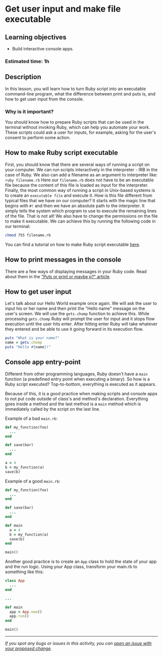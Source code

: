 # Get user input and make file executable

## Learning objectives
- Build interactive console apps.

### Estimated time: 1h

## Description
In this lesson, you will learn how to turn Ruby script into an executable command-line program, what the difference between print and puts is, and how to get user input from the console.

### Why is it important?
You should know how to prepare Ruby scripts that can be used in the terminal without invoking Ruby, which can help you automate your work. These scripts could ask a user for inputs, for example, asking for the user's consent to perform some action.

## How to make Ruby script executable

First, you should know that there are several ways of running a script on your computer.
We can run scripts interactively in the interpreter -  IRB in the case of Ruby.
We also can add a filename as an argument to interpreter like: `ruby filename.rb`
Here our `filename.rb` does not have to be an executable file because the content of this file is loaded as input for the interpreter.
Finally, the most common way of running a script in Unix-based systems is to create an `executable file` and execute it.
How is this file different from typical files that we have on our computer? It starts with the magic line that begins with `#!` and then we have an absolute path to the interpreter. It simply tells the system which program to use to execute the remaining lines of the file.
That is not all! We also have to change the permissions on the file to make it executable. We can achieve this by running the following code in our terminal:

```bash
chmod 755 filename.rb
```

You can find a tutorial on how to make Ruby script executable [here](https://commandercoriander.net/blog/2013/02/16/making-a-ruby-script-executable/).

## How to print messages in the console

There are a few ways of displaying messages in your Ruby code. Read about them in the ["Puts or print or maybe p?" article](../articles/puts_print.md).

## How to get user input

Let's talk about our Hello World example once again. We will ask the user to input his or her name and then print the "Hello name" message on the user's screen.
We will use the `gets.chomp` function to achieve this. While processing `gets.chomp` Ruby will prompt the user for input and it stops flow execution until the user hits enter. After hitting enter Ruby will take whatever they entered and be able to use it going forward in its execution flow.

```ruby
puts "What is your name?"
name = gets.chomp
puts "Hello #{name}!"
```

## Console app entry-point

Different from other programming languages, Ruby doesn't have a `main` function (a predefined entry point when executing a binary). So how is a Ruby script executed? Top-to-bottom, everything is executed as it appears.

Because of this, it is a good practice when making scripts and console apps to not put code outside of class's and method's declaration. Everything goes inside a method and the last method is a `main` method which is immediately called by the script on the last line.

Example of a bad `main.rb`:
```ruby
def my_function(foo)
  ...
end

def save(bar)
  ...
end

a = 4
b = my_function(a)
save(b)
```

Example of a good `main.rb`:
```ruby
def my_function(foo)
  ...
end

def save(bar)
  ...
end

def main
  a = 4
  b = my_function(a)
  save(b)
end

main()
```

Another good practice is to create an `App` class to hold the state of your app and the run logic. Using your App class, transform your main.rb to something like this:

```ruby
class App
  ...
end

...

def main
  app = App.new()
  app.run()
end

main()
```

------

_If you spot any bugs or issues in this activity, you can [open an issue with your proposed change](https://github.com/microverseinc/curriculum-transversal-skills/blob/main/git-github/articles/open_issue.md)._
